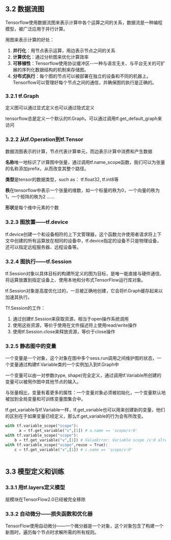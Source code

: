 ## 3.2 数据流图

Tensorflow使用数据流图来表示计算中各个运算之间的关系，数据流是一种编程模型，被广泛应用于并行计算。

用图来表示计算的好处：

1. **并行化**：用节点表示运算，用边表示节点之间的关系
2. **计算优化**：通过分析图来优化计算效率
3. **可移植性**：Tensorflow使用协议缓冲区--一种与语言无关、与平台无关的可扩展的序列化数据结构的机制来存储图。
4. **分布式执行**：每个图的节点可以被部署在独立的设备和不同的机器上。Tensorflow可以管理好每个节点之间的通信，并确保图的执行是正确的。

### 3.2.1 tf.Graph

定义图可以通过显式定义也可以通过隐式定义

tensorflow总是定义一个默认的tf.Graph，可以通过调用tf.get_default_graph来访问

### 3.2.2 从tf.Operation到tf.Tensor

数据流图表示的计算，节点代表计算单元，而边表示计算中消费和产生数据

**名称**唯一地标识了计算图中张量，通过调用tf.name_scope函数，我们可以为张量的名称添加prefix，从而改变其整个路径。

**类型**是tensor的数据类型，such as： tf.float32, tf.int8等

**秩**在tensorflow中表示一个张量的维数，如一个标量的秩为0，一个向量的秩为1，一个矩阵的秩为2 ......

**形状**是每个维中元素的个数

### 3.2.3 图放置——tf.device

tf.device创建一个和设备相符的上下文管理器，这个函数允许使用者请求将上下文中创建的所有运算放在相同的设备中，tf.device指定的设备不只是物理设备，还可以指定远程服务器、远程设备等。

### 3.2.4 图执行——tf.Session

tf.Session对象以具体目标的构建所定义的图为目标，是唯一能直接与硬件通信、将运算放置到指定设备上、使用本地和分布式TensorFlow运行库对象。

tf.Session对象是高度优化过的，一旦被正确地创建，它会将tf.Graph缓存起来以加速其执行。

Tf.Session的工作：

1. 通过创建tf.Session来获取资源，相当于open操作系统调用
2. 使用这些资源，等价于使用在文件描述符上使用read/write操作
3. 使用tf.Session.close来释放资源，等价于close操作

### 3.2.5 静态图中的变量

一个变量是一个对象，这个对象在图中多个sess.run调用之间维护图的状态，一个变量通过构建tf.Variable类的一个实例加入到tf.Graph中

一个变量可以由一对参数(type, shape)完全定义，通过调用tf.Variable所创建的变量可以被用作图中其他节点的输入。

与张量相比，变量有着更多的属性：一个变量对象必须被初始化，一个变量默认地被加到全局变量和可训练变量图集合中。

tf.get_variable与tf.Variable一样，tf.get_variable也可以用来创建新的变量，他们的区别在于如果变量已经定义，那么tf.get_variable的行为会有所改变。

```python
with tf.variable_scope("scope"):
	  a = tf.get_variable("v",[1]) # a.name == 'scope/v:0'
with tf.variable_scope("scope"):
  	b = tf.get_variable("v",[1]) # ValueError: Variable scope /v:0 already
with tf.variable_scope("scope",reuse = True):
  	c = tf.get_variable("v",[1]) # c.name == 'scope/v:0'
   
```

## 3.3 模型定义和训练

### 3.3.1 用tf.layers定义模型 

层模块在TensorFlow2.0已经被完全移除

### 3.3.2 自动微分——损失函数和优化器

TensorFlow使用自动微分——一个微分器是一个对象，这个对象包含了构建一个新图时，遍历每个节点时求解所需的所有规则。